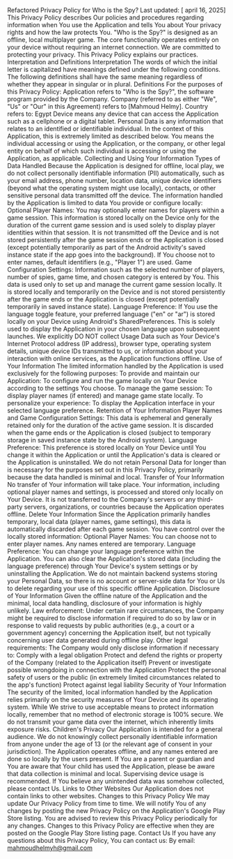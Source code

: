 Refactored Privacy Policy for Who is the Spy?
Last updated: [ april 16, 2025]
This Privacy Policy describes Our policies and procedures regarding information when You use the Application and tells You about Your privacy rights and how the law protects You.
"Who is the Spy?" is designed as an offline, local multiplayer game. The core functionality operates entirely on your device without requiring an internet connection. We are committed to protecting your privacy. This Privacy Policy explains our practices.
Interpretation and Definitions
Interpretation
The words of which the initial letter is capitalized have meanings defined under the following conditions. The following definitions shall have the same meaning regardless of whether they appear in singular or in plural.
Definitions
For the purposes of this Privacy Policy:
Application refers to "Who is the Spy?", the software program provided by the Company.
Company (referred to as either "We", "Us" or "Our" in this Agreement) refers to [Mahmoud Helmy].
Country refers to: Egypt
Device means any device that can access the Application such as a cellphone or a digital tablet.
Personal Data is any information that relates to an identified or identifiable individual. In the context of this Application, this is extremely limited as described below.
You means the individual accessing or using the Application, or the company, or other legal entity on behalf of which such individual is accessing or using the Application, as applicable.
Collecting and Using Your Information
Types of Data Handled
Because the Application is designed for offline, local play, we do not collect personally identifiable information (PII) automatically, such as your email address, phone number, location data, unique device identifiers (beyond what the operating system might use locally), contacts, or other sensitive personal data transmitted off the device.
The information handled by the Application is limited to data You provide or configure locally:
Optional Player Names: You may optionally enter names for players within a game session. This information is stored locally on the Device only for the duration of the current game session and is used solely to display player identities within that session. It is not transmitted off the Device and is not stored persistently after the game session ends or the Application is closed (except potentially temporarily as part of the Android activity's saved instance state if the app goes into the background). If You choose not to enter names, default identifiers (e.g., "Player 1") are used.
Game Configuration Settings: Information such as the selected number of players, number of spies, game time, and chosen category is entered by You. This data is used only to set up and manage the current game session locally. It is stored locally and temporarily on the Device and is not stored persistently after the game ends or the Application is closed (except potentially temporarily in saved instance state).
Language Preference: If You use the language toggle feature, your preferred language ("en" or "ar") is stored locally on your Device using Android's SharedPreferences. This is solely used to display the Application in your chosen language upon subsequent launches.
We explicitly DO NOT collect Usage Data such as Your Device's Internet Protocol address (IP address), browser type, operating system details, unique device IDs transmitted to us, or information about your interaction with online services, as the Application functions offline.
Use of Your Information
The limited information handled by the Application is used exclusively for the following purposes:
To provide and maintain our Application: To configure and run the game locally on Your Device according to the settings You choose.
To manage the game session: To display player names (if entered) and manage game state locally.
To personalize your experience: To display the Application interface in your selected language preference.
Retention of Your Information
Player Names and Game Configuration Settings: This data is ephemeral and generally retained only for the duration of the active game session. It is discarded when the game ends or the Application is closed (subject to temporary storage in saved instance state by the Android system).
Language Preference: This preference is stored locally on Your Device until You change it within the Application or until the Application's data is cleared or the Application is uninstalled.
We do not retain Personal Data for longer than is necessary for the purposes set out in this Privacy Policy, primarily because the data handled is minimal and local.
Transfer of Your Information
No transfer of Your information will take place. Your information, including optional player names and settings, is processed and stored only locally on Your Device. It is not transferred to the Company's servers or any third-party servers, organizations, or countries because the Application operates offline.
Delete Your Information
Since the Application primarily handles temporary, local data (player names, game settings), this data is automatically discarded after each game session.
You have control over the locally stored information:
Optional Player Names: You can choose not to enter player names. Any names entered are temporary.
Language Preference: You can change your language preference within the Application. You can also clear the Application's stored data (including the language preference) through Your Device's system settings or by uninstalling the Application.
We do not maintain backend systems storing your Personal Data, so there is no account or server-side data for You or Us to delete regarding your use of this specific offline Application.
Disclosure of Your Information
Given the offline nature of the Application and the minimal, local data handling, disclosure of your information is highly unlikely.
Law enforcement: Under certain rare circumstances, the Company might be required to disclose information if required to do so by law or in response to valid requests by public authorities (e.g., a court or a government agency) concerning the Application itself, but not typically concerning user data generated during offline play.
Other legal requirements: The Company would only disclose information if necessary to:
Comply with a legal obligation
Protect and defend the rights or property of the Company (related to the Application itself)
Prevent or investigate possible wrongdoing in connection with the Application
Protect the personal safety of users or the public (in extremely limited circumstances related to the app's function)
Protect against legal liability
Security of Your Information
The security of the limited, local information handled by the Application relies primarily on the security measures of Your Device and its operating system. While We strive to use acceptable means to protect information locally, remember that no method of electronic storage is 100% secure. We do not transmit your game data over the internet, which inherently limits exposure risks.
Children's Privacy
Our Application is intended for a general audience. We do not knowingly collect personally identifiable information from anyone under the age of 13 (or the relevant age of consent in your jurisdiction). The Application operates offline, and any names entered are done so locally by the users present. If You are a parent or guardian and You are aware that Your child has used the Application, please be aware that data collection is minimal and local. Supervising device usage is recommended. If You believe any unintended data was somehow collected, please contact Us.
Links to Other Websites
Our Application does not contain links to other websites.
Changes to this Privacy Policy
We may update Our Privacy Policy from time to time. We will notify You of any changes by posting the new Privacy Policy on the Application's Google Play Store listing.
You are advised to review this Privacy Policy periodically for any changes. Changes to this Privacy Policy are effective when they are posted on the Google Play Store listing page.
Contact Us
If you have any questions about this Privacy Policy, You can contact us:
By email: mahmoudhelmyh@gmail.com
